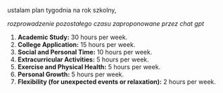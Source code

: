 ustalam plan tygodnia na rok szkolny, 



*rozprowadzenie pozostałego czasu zaproponowane przez chat gpt*
1. **Academic Study:** 30 hours per week.
2. **College Application:** 15 hours per week.
3. **Social and Personal Time:** 10 hours per week.
4. **Extracurricular Activities:** 5 hours per week.
5. **Exercise and Physical Health:** 5 hours per week.
6. **Personal Growth:** 5 hours per week.
7. **Flexibility (for unexpected events or relaxation):** 2 hours per week.

